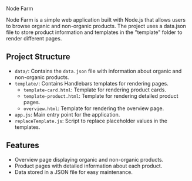  Node Farm

Node Farm is a simple web application built with Node.js that allows users to browse organic and non-organic products. The project uses a data.json file to store product information and templates in the "template" folder to render different pages. 

## Project Structure

- `data/`: Contains the `data.json` file with information about organic and non-organic products.
- `template/`: Contains Handlebars templates for rendering pages.
  - `template-card.html`: Template for rendering product cards.
  - `template-product.html`: Template for rendering detailed product pages.
  - `overview.html`: Template for rendering the overview page.
- `app.js`: Main entry point for the application.
- `replaceTemplate.js`: Script to replace placeholder values in the templates.

## Features

- Overview page displaying organic and non-organic products.
- Product pages with detailed information about each product.
- Data stored in a JSON file for easy maintenance.

